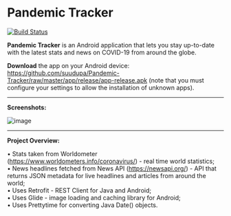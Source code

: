 # Pandemic Tracker
[![Build Status](https://travis-ci.com/suudupa/Pandemic-Tracker.svg?branch=dev)](https://travis-ci.com/suudupa/Pandemic-Tracker)

**Pandemic Tracker** is an Android application that lets you stay up-to-date with the latest stats and news on COVID-19 from around the globe.

**Download** the app on your Android device: https://github.com/suudupa/Pandemic-Tracker/raw/master/app/release/app-release.apk (note that you must configure your settings to allow the installation of unknown apps).

***

**Screenshots:**

![image](https://user-images.githubusercontent.com/22065101/82318793-7381f280-999e-11ea-8e9e-e911122d1885.jpg)

***

**Project Overview:**

• Stats taken from Worldometer (https://www.worldometers.info/coronavirus/) - real time world statistics;  
• News headlines fetched from News API (https://newsapi.org/) - API that returns JSON metadata for live headlines and articles from around the world;  
• Uses Retrofit - REST Client for Java and Android;  
• Uses Glide - image loading and caching library for Android;  
• Uses Prettytime for converting Java Date() objects.
